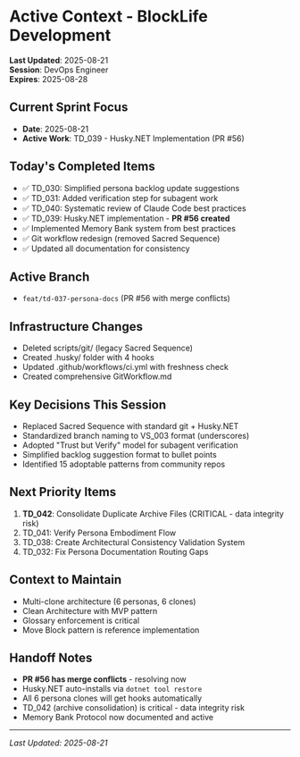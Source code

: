 # Active Context - BlockLife Development

**Last Updated**: 2025-08-21  
**Session**: DevOps Engineer  
**Expires**: 2025-08-28

## Current Sprint Focus
- **Date**: 2025-08-21
- **Active Work**: TD_039 - Husky.NET Implementation (PR #56)

## Today's Completed Items
- ✅ TD_030: Simplified persona backlog update suggestions
- ✅ TD_031: Added verification step for subagent work  
- ✅ TD_040: Systematic review of Claude Code best practices
- ✅ TD_039: Husky.NET implementation - **PR #56 created**
- ✅ Implemented Memory Bank system from best practices
- ✅ Git workflow redesign (removed Sacred Sequence)
- ✅ Updated all documentation for consistency

## Active Branch
- `feat/td-037-persona-docs` (PR #56 with merge conflicts)

## Infrastructure Changes
- Deleted scripts/git/ (legacy Sacred Sequence)
- Created .husky/ folder with 4 hooks
- Updated .github/workflows/ci.yml with freshness check
- Created comprehensive GitWorkflow.md

## Key Decisions This Session
- Replaced Sacred Sequence with standard git + Husky.NET
- Standardized branch naming to VS_003 format (underscores)
- Adopted "Trust but Verify" model for subagent verification
- Simplified backlog suggestion format to bullet points
- Identified 15 adoptable patterns from community repos

## Next Priority Items
1. **TD_042**: Consolidate Duplicate Archive Files (CRITICAL - data integrity risk)
2. TD_041: Verify Persona Embodiment Flow
3. TD_038: Create Architectural Consistency Validation System
4. TD_032: Fix Persona Documentation Routing Gaps

## Context to Maintain
- Multi-clone architecture (6 personas, 6 clones)
- Clean Architecture with MVP pattern
- Glossary enforcement is critical
- Move Block pattern is reference implementation

## Handoff Notes
- **PR #56 has merge conflicts** - resolving now
- Husky.NET auto-installs via `dotnet tool restore`
- All 6 persona clones will get hooks automatically
- TD_042 (archive consolidation) is critical - data integrity risk
- Memory Bank Protocol now documented and active

---
*Last Updated: 2025-08-21*